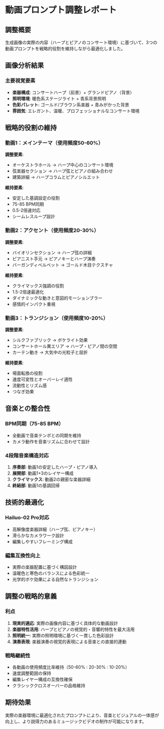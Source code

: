 # 動画プロンプト調整レポート

## 調整概要
生成画像の実際の内容（ハープとピアノのコンサート環境）に基づいて、3つの動画プロンプトを戦略的役割を維持しながら最適化しました。

## 画像分析結果

### 主要視覚要素
- **楽器構成**: コンサートハープ（前景）+ グランドピアノ（背景）
- **照明環境**: 暖色系ステージライト + 青系背景照明
- **色彩パレット**: ゴールド/ブラウン系楽器 + 青みがかった背景
- **雰囲気**: エレガント、温暖、プロフェッショナルなコンサート環境

## 戦略的役割の維持

### 動画1：メインテーマ（使用頻度50-60%）
**調整要素**:
- オーケストラホール → ハープ中心のコンサート環境
- 弦楽器セクション → ハープ弦とピアノの組み合わせ
- 建築詳細 → ハープコラムとピアノシルエット

**維持要素**:
- 安定した基調設定の役割
- 75-85 BPM同期
- 0.5-2倍速対応
- シームレスループ設計

### 動画2：アクセント（使用頻度20-30%）
**調整要素**:
- バイオリンセクション → ハープ弦の詳細
- ピアニスト手元 → ピアノキーとハープ演奏
- バーガンディベルベット → ゴールド木目テクスチャ

**維持要素**:
- クライマックス強調の役割
- 1.5-2倍速最適化
- ダイナミックな動きと意図的モーションブラー
- 感情的インパクト重視

### 動画3：トランジション（使用頻度10-20%）
**調整要素**:
- シルクファブリック → ボケライト効果
- コンサートホール異エリア → ハープ・ピアノ間の空間
- カーテン動き → 大気中の光粒子と屈折

**維持要素**:
- 場面転換の役割
- 速度可変性とオーバーレイ適性
- 流動性とリズム感
- つなぎ効果

## 音楽との整合性

### BPM同期（75-85 BPM）
- 全動画で音楽テンポとの同期を維持
- カメラ動作を音楽リズムに合わせて設計

### 4段階音楽構造対応
1. **序奏部**: 動画1の安定したハープ・ピアノ導入
2. **展開部**: 動画1+3のレイヤー構成
3. **クライマックス**: 動画2の親密な楽器詳細
4. **終結部**: 動画1の基調回帰

## 技術的最適化

### Hailuo-02 Pro対応
- 高解像度楽器詳細（ハープ弦、ピアノキー）
- 滑らかなカメラワーク設計
- 編集しやすいフレーミング構成

### 編集互換性向上
- 実際の楽器配置に基づく構図設計
- 温暖色と寒色のバランスによる色彩統一
- 光学的ボケ効果による自然なトランジション

## 調整の戦略的意義

### 利点
1. **現実的適応**: 実際の画像内容に基づく具体的な動画設計
2. **楽器特性活用**: ハープとピアノの視覚的・音響的特性を最大活用
3. **照明統一**: 実際の照明環境に基づく一貫した色彩設計
4. **演奏表現**: 楽器演奏の視覚的表現による音楽との直接的連動

### 戦略継続性
- 各動画の使用頻度比率維持（50-60% : 20-30% : 10-20%）
- 速度調整範囲の保持
- 編集レイヤー構成の互換性確保
- クラシッククロスオーバーの品格維持

## 期待効果
実際の楽器環境に最適化されたプロンプトにより、音楽とビジュアルの一体感が向上し、より説得力のあるミュージックビデオの制作が可能になります。
